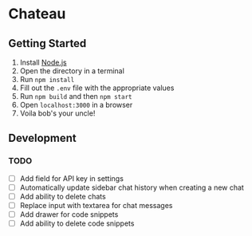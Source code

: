 # Chateau

## Getting Started

1. Install [Node.js](https://nodejs.org/en/download/)
2. Open the directory in a terminal
3. Run `npm install`
4. Fill out the `.env` file with the appropriate values
5. Run `npm build` and then `npm start`
6. Open `localhost:3000` in a browser
7. Voila bob's your uncle!

## Development

### TODO

- [ ] Add field for API key in settings
- [ ] Automatically update sidebar chat history when creating a new chat
- [ ] Add ability to delete chats
- [ ] Replace input with textarea for chat messages
- [ ] Add drawer for code snippets
- [ ] Add ability to delete code snippets
